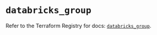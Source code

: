 # `databricks_group`

Refer to the Terraform Registry for docs: [`databricks_group`](https://registry.terraform.io/providers/databricks/databricks/1.73.0/docs/resources/group).
